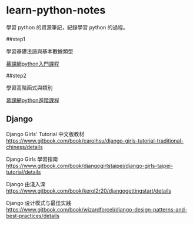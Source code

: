 # learn-python-notes
學習 python 的資源筆記，紀錄學習 python 的過程。

##step1

學習基礎法語與基本數據類型

[慕課網python入門課程](http://www.imooc.com/learn/177)

##step2

學習高階函式與類別

[慕課網python進階課程](http://www.imooc.com/learn/317)


## Django 
Django Girls' Tutorial 中文版教材
https://www.gitbook.com/book/carolhsu/django-girls-tutorial-traditional-chiness/details

Django Girls 學習指南
https://www.gitbook.com/book/djangogirlstaipei/django-girls-taipei-tutorial/details

Django 由淺入深
https://www.gitbook.com/book/kerol2r20/djangogettingstart/details

Django 设计模式与最佳实践
https://www.gitbook.com/book/wizardforcel/django-design-patterns-and-best-practices/details
